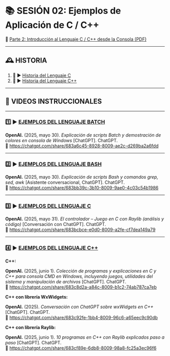 # 📚 SESIÓN 02: Ejemplos de Aplicación de C / C++

📄 [Parte 2: Introducción al Lenguaje C / C++ desde la Consola (PDF)](https://tulink.pdf) <!-- Reemplaza con el enlace real -->

---

## 🕰️ HISTORIA

1. 📙 ▶️ [Historia del Lenguaje C](https://www.youtube.com/watch?v=5o6LPhLCjGY) 
2. 📙 ▶️ [Historia del Lenguaje C++](https://www.youtube.com/watch?v=iaxpH37EakA)

---
## 🎥 VIDEOS INSTRUCCIONALES

---

### 1️⃣ ▶️ [EJEMPLOS DEL LENGUAJE **BATCH**](https://www.youtube.com/watch?v=r1GASAFcAaA)
**OpenAI.** (2025, mayo 30). *Explicación de scripts Batch y demostración de colores en consola de Windows* [ChatGPT]. ChatGPT.  
🔗 https://chatgpt.com/share/683a6c45-8928-8009-ae2c-d269ba2a6fdd

---

### 2️⃣ ▶️ [EJEMPLOS DEL LENGUAJE **BASH**](https://www.youtube.com/watch?v=6xoAO4pBrXc)
**OpenAI.** (2025, mayo 30). *Explicación de scripts Bash y comandos grep, sed, awk* [Asistente conversacional, ChatGPT]. ChatGPT.  
🔗 https://chatgpt.com/share/683bb39c-3b10-8009-9ae0-4c03c54b1986

---

### 3️⃣ ▶️ [EJEMPLOS DEL LENGUAJE **C**](https://www.youtube.com/watch?v=RqyvTEFp4cM)
**OpenAI.** (2025, mayo 31). *El controlador – Juego en C con Raylib (análisis y código)* [Conversación con ChatGPT]. ChatGPT.  
🔗 https://chatgpt.com/share/683bcbce-e0d0-8009-a2fe-cf7dea149a79

---

### 4️⃣ ▶️ [EJEMPLOS DEL LENGUAJE **C++**](https://www.youtube.com/watch?v=yJpAhZiQQ98)

**C++:**

**OpenAI.** (2025, junio 1). *Colección de programas y explicaciones en C y C++ para consola CMD en Windows, incluyendo juegos, utilidades del sistema y manipulación de archivos* [ChatGPT]. ChatGPT.  
🔗 https://chatgpt.com/share/683c8d2a-a84c-8009-b1c2-74ab787ca7eb

**C++ con librería WxWidgets:**

**OpenAI.** (2025). *Conversación con ChatGPT sobre wxWidgets en C++* [ChatGPT]. ChatGPT.  
🔗 https://chatgpt.com/share/683c92fe-1bb4-8009-96c6-a65eec9c90db

**C++ con librería Raylib:**

**OpenAI.** (2025, junio 1). *10 programas en C++ con Raylib explicados paso a paso* [ChatGPT]. ChatGPT.  
🔗 https://chatgpt.com/share/683cf89e-6db8-8009-98a8-fc25a3ec96f6

